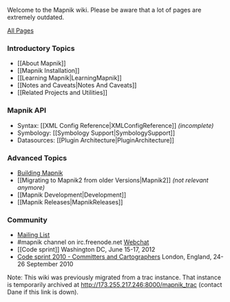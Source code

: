 Welcome to the Mapnik wiki. Please be aware that a lot of pages are extremely outdated.

[All Pages](https://github.com/mapnik/mapnik/wiki/_pages)

### Introductory Topics

- [[About Mapnik]]
- [[Mapnik Installation]]
- [[Learning Mapnik|LearningMapnik]]
- [[Notes and Caveats|Notes And Caveats]]
- [[Related Projects and Utilities]]

### Mapnik API

- Syntax: [[XML Config Reference|XMLConfigReference]] _(incomplete)_
- Symbology: [[Symbology Support|SymbologySupport]]
- Datasources: [[Plugin Architecture|PluginArchitecture]]

### Advanced Topics

- [Building Mapnik](https://github.com/mapnik/mapnik/blob/master/INSTALL.md)
- [[Migrating to Mapnik2 from older Versions|Mapnik2]] _(not relevant anymore)_
- [[Mapnik Development|Development]]
- [[Mapnik Releases|MapnikReleases]]

### Community

- [Mailing List](https://groups.google.com/forum/#!forum/mapnik)
- #mapnik channel on irc.freenode.net [Webchat](http://webchat.freenode.net/?channels=#mapnik)
- [[Code sprint]] Washington DC, June 15-17, 2012
- [Code sprint 2010 - Committers and Cartographers](http://173.255.217.246:8000/mapnik_trac/wiki/MapnikCodeSprint/MCS01) London, England, 24-26 September 2010

Note: This wiki was previously migrated from a trac instance. That instance is temporarily archived at http://173.255.217.246:8000/mapnik_trac (contact Dane if this link is down).